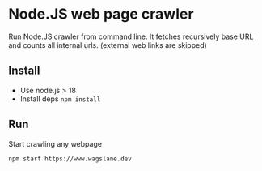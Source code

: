 # Node.JS web page crawler

Run Node.JS crawler from command line.
It fetches recursively base URL and counts all internal urls. (external web links are skipped)

## Install

- Use node.js > 18
- Install deps `npm install`

## Run

Start crawling any webpage

```sh
npm start https://www.wagslane.dev
```

